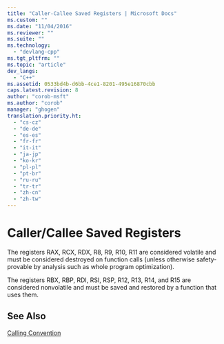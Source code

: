 ```yaml
---
title: "Caller-Callee Saved Registers | Microsoft Docs"
ms.custom: ""
ms.date: "11/04/2016"
ms.reviewer: ""
ms.suite: ""
ms.technology: 
  - "devlang-cpp"
ms.tgt_pltfrm: ""
ms.topic: "article"
dev_langs: 
  - "C++"
ms.assetid: 0533bd4b-d6bb-4ce1-8201-495e16870cbb
caps.latest.revision: 8
author: "corob-msft"
ms.author: "corob"
manager: "ghogen"
translation.priority.ht: 
  - "cs-cz"
  - "de-de"
  - "es-es"
  - "fr-fr"
  - "it-it"
  - "ja-jp"
  - "ko-kr"
  - "pl-pl"
  - "pt-br"
  - "ru-ru"
  - "tr-tr"
  - "zh-cn"
  - "zh-tw"
---
```

# Caller/Callee Saved Registers
The registers RAX, RCX, RDX, R8, R9, R10, R11 are considered volatile and must be considered destroyed on function calls (unless otherwise safety-provable by analysis such as whole program optimization).  
  
 The registers RBX, RBP, RDI, RSI, RSP, R12, R13, R14, and R15 are considered nonvolatile and must be saved and restored by a function that uses them.  
  
## See Also  
 [Calling Convention](../build/calling-convention.md)